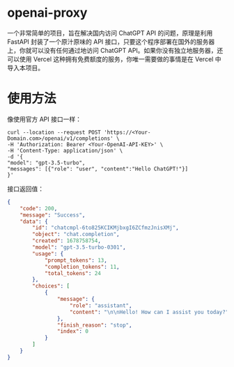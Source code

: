 # openai-proxy

一个非常简单的项目，旨在解决国内访问 ChatGPT API 的问题，原理是利用 FastAPI 封装了一个原汁原味的 API 接口，只要这个程序部署在国外的服务器上，你就可以没有任何通过地访问 ChatGPT API。如果你没有独立地服务器，还可以使用 Vercel 这种拥有免费额度的服务，你唯一需要做的事情是在 Vercel 中导入本项目。

# 使用方法
像使用官方 API 接口一样：

```curl
curl --location --request POST 'https://<Your-Domain.com>/openai/v1/completions' \
-H 'Authorization: Bearer <Your-OpenAI-API-KEY>' \
-H 'Content-Type: application/json' \
-d '{
"model": "gpt-3.5-turbo",
"messages": [{"role": "user", "content":"Hello ChatGPT!"}]
}'
```

接口返回值：
```json
{
    "code": 200,
    "message": "Success",
    "data": {
        "id": "chatcmpl-6to825KCIKMjbxgI6ZCfmzJnisXMj",
        "object": "chat.completion",
        "created": 1678758754,
        "model": "gpt-3.5-turbo-0301",
        "usage": {
            "prompt_tokens": 13,
            "completion_tokens": 11,
            "total_tokens": 24
        },
        "choices": [
            {
                "message": {
                    "role": "assistant",
                    "content": "\n\nHello! How can I assist you today?"
                },
                "finish_reason": "stop",
                "index": 0
            }
        ]
    }
}
```



